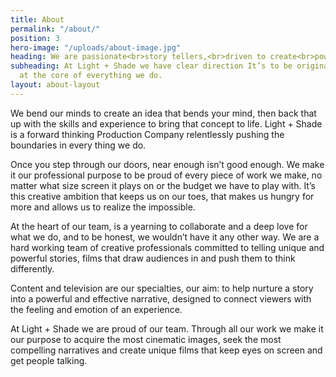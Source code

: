 ```yaml
---
title: About
permalink: "/about/"
position: 3
hero-image: "/uploads/about-image.jpg"
heading: We are passionate<br>story tellers,<br>driven to create<br>powerful films.
subheading: At Light + Shade we have clear direction It’s to be original and it’s
  at the core of everything we do.
layout: about-layout
---
```


We bend our minds to create an idea that bends your mind, then back that up with the skills and experience to bring that concept to life. Light + Shade is a forward thinking Production Company relentlessly pushing the boundaries in every thing we do.

Once you step through our doors, near enough isn’t good enough. We make it our professional purpose to be proud of every piece of work we make, no matter what size screen it plays on or the budget we have to play with. It’s this creative ambition that keeps us on our toes, that makes us hungry for more and allows us to realize the impossible.

At the heart of our team, is a yearning to collaborate and a deep love for what we do, and to be honest, we wouldn’t have it any other way. We are a hard working team of creative professionals committed to telling unique and powerful stories, films that draw audiences in and push them to think differently.

Content and television are our specialties, our aim: to help nurture a story into a powerful and effective narrative, designed to connect viewers with the feeling and emotion of an experience.

At Light + Shade we are proud of our team. Through all our work we make it our purpose to acquire the most cinematic images, seek the most compelling narratives and create unique films that keep eyes on screen and get people talking.